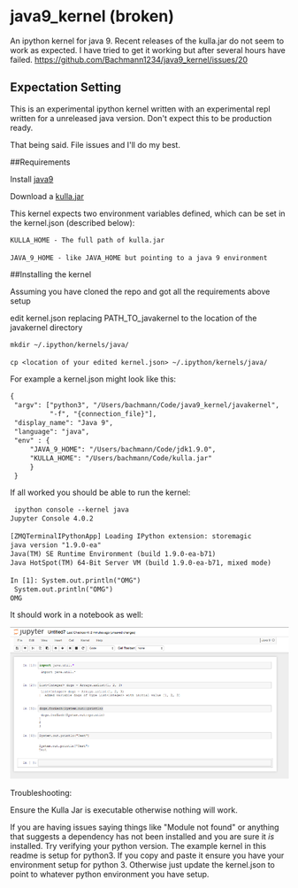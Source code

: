 # java9_kernel (broken)
An ipython kernel for java 9. Recent releases of the kulla.jar do not seem to work as expected. I have tried to get it working but after several hours have failed. https://github.com/Bachmann1234/java9_kernel/issues/20

## Expectation Setting
This is an experimental ipython kernel written with an experimental repl written for
a unreleased java version. Don't expect this to be production ready.

That being said. File issues and I'll do my best.

##Requirements

Install [java9](http://www.oracle.com/technetwork/articles/java/ea-jsp-142245.html)

Download a [kulla.jar](https://github.com/AdoptOpenJDK/adoptopenjdk-getting-started-kit/blob/master/en/openjdk-projects/kulla/kulla.md)

This kernel expects two environment variables defined, which can be set in the kernel.json (described below):

```
KULLA_HOME - The full path of kulla.jar

JAVA_9_HOME - like JAVA_HOME but pointing to a java 9 environment
```

##Installing the kernel

Assuming you have cloned the repo and got all the requirements above setup

edit kernel.json replacing PATH_TO_javakernel to the location of the javakernel directory
 
```
mkdir ~/.ipython/kernels/java/

cp <location of your edited kernel.json> ~/.ipython/kernels/java/
```

For example a kernel.json might look like this:

```
{
 "argv": ["python3", "/Users/bachmann/Code/java9_kernel/javakernel",
          "-f", "{connection_file}"],
 "display_name": "Java 9",
 "language": "java",
 "env" : {
     "JAVA_9_HOME": "/Users/bachmann/Code/jdk1.9.0",
     "KULLA_HOME": "/Users/bachmann/Code/kulla.jar"
     }
 }       
```

If all worked you should be able to run the kernel:

```
 ipython console --kernel java
Jupyter Console 4.0.2

[ZMQTerminalIPythonApp] Loading IPython extension: storemagic
java version "1.9.0-ea"
Java(TM) SE Runtime Environment (build 1.9.0-ea-b71)
Java HotSpot(TM) 64-Bit Server VM (build 1.9.0-ea-b71, mixed mode)

In [1]: System.out.println("OMG")
 System.out.println("OMG")
OMG
```

It should work in a notebook as well:

![Notebook Screenshot](notebook.png?raw=true)

Troubleshooting:

Ensure the Kulla Jar is executable otherwise nothing will work.

If you are having issues saying things like "Module not found" or anything that suggests a dependency has not been installed and you are sure it *is* installed. Try verifying your python version. The example kernel in this readme is setup for python3. If you copy and paste it ensure you have your environment setup for python 3. Otherwise just update the kernel.json to point to whatever python environment you have setup.
